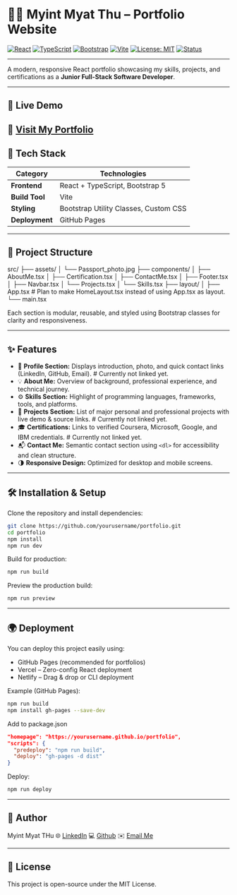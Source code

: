 # 🧑‍💻 Myint Myat Thu – Portfolio Website

[![React](https://img.shields.io/badge/React-20232A?style=for-the-badge&logo=react&logoColor=61DAFB)](https://react.dev/)
[![TypeScript](https://img.shields.io/badge/TypeScript-007ACC?style=for-the-badge&logo=typescript&logoColor=white)](https://www.typescriptlang.org/)
[![Bootstrap](https://img.shields.io/badge/Bootstrap-563D7C?style=for-the-badge&logo=bootstrap&logoColor=white)](https://getbootstrap.com/)
[![Vite](https://img.shields.io/badge/Vite-646CFF?style=for-the-badge&logo=vite&logoColor=white)](https://vitejs.dev/)
[![License: MIT](https://img.shields.io/badge/License-MIT-yellow.svg?style=for-the-badge)](LICENSE)
[![Status](https://img.shields.io/badge/Status-Open%20to%20Work-success?style=for-the-badge)](#)

---

A modern, responsive React portfolio showcasing my skills, projects, and certifications as a **Junior Full-Stack Software Developer**.

---

## 🚀 Live Demo
🔗 [Visit My Portfolio](#)
---

## 🧩 Tech Stack

| Category | Technologies |
|-----------|--------------|
| **Frontend** | React + TypeScript, Bootstrap 5 |
| **Build Tool** | Vite |
| **Styling** | Bootstrap Utility Classes, Custom CSS |
| **Deployment** | GitHub Pages |

---

## 📂 Project Structure

src/
├── assets/
│ └── Passport_photo.jpg
├── components/
│ ├── AboutMe.tsx
│ ├── Certification.tsx
│ ├── ContactMe.tsx
│ ├── Footer.tsx
│ ├── Navbar.tsx
│ └── Projects.tsx
│ └── Skills.tsx
├── layout/
│ ├── App.tsx # Plan to make HomeLayout.tsx instead of using App.tsx as layout.
└── main.tsx

Each section is modular, reusable, and styled using Bootstrap classes for clarity and responsiveness.

---

## ✨ Features

- 📸 **Profile Section:** Displays introduction, photo, and quick contact links (LinkedIn, GitHub, Email). # Currently not linked yet.
- 💡 **About Me:** Overview of background, professional experience, and technical journey.  
- ⚙️ **Skills Section:** Highlight of programming languages, frameworks, tools, and platforms.  
- 🧱 **Projects Section:** List of major personal and professional projects with live demo & source links. # Currently not linked yet.
- 🎓 **Certifications:** Links to verified Coursera, Microsoft, Google, and IBM credentials. # Currently not linked yet.
- 📬 **Contact Me:** Semantic contact section using `<dl>` for accessibility and clean structure.  
- 🌗 **Responsive Design:** Optimized for desktop and mobile screens.  

---

## 🛠️ Installation & Setup

Clone the repository and install dependencies:

```bash
git clone https://github.com/yourusername/portfolio.git
cd portfolio
npm install
npm run dev
```

Build for production:

```bash
npm run build
```

Preview the production build:

```bash
npm run preview
```

---

## 🌍 Deployment

You can deploy this project easily using:

- GitHub Pages (recommended for portfolios)
- Vercel – Zero-config React deployment
- Netlify – Drag & drop or CLI deployment

Example (GitHub Pages):

```bash
npm run build
npm install gh-pages --save-dev
```

Add to package.json

```json
"homepage": "https://yourusername.github.io/portfolio",
"scripts": {
  "predeploy": "npm run build",
  "deploy": "gh-pages -d dist"
}
```

Deploy:

```bash
npm run deploy
```

---

## 👤 Author

Myint Myat THu
🌐 [LinkedIn](#)
💻 [Github](#)
✉️ [Email Me](#)

---

## 📄 License

This project is open-source under the MIT License.
